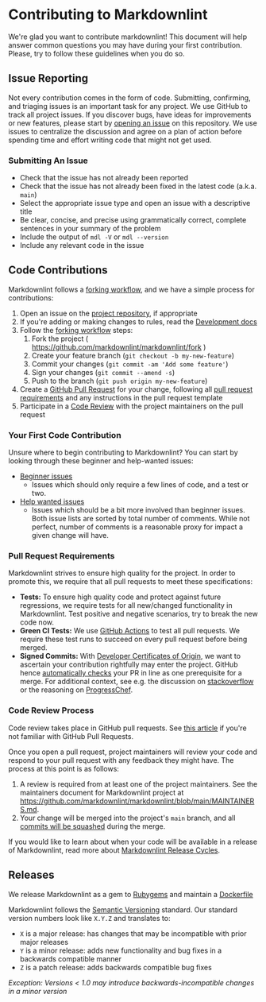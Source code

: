 # Contributing to Markdownlint
 
We're glad you want to contribute markdownlint! This document will help answer
common questions you may have during your first contribution. Please, try to
follow these guidelines when you do so.

## Issue Reporting

Not every contribution comes in the form of code. Submitting, confirming, and
triaging issues is an important task for any project. We use GitHub to track
all project issues. If you discover bugs, have ideas for improvements or new
features, please start by [opening an
issue](https://github.com/markdownlint/markdownlint/issues) on this repository.
We use issues to centralize the discussion and agree on a plan of action before
spending time and effort writing code that might not get used.

### Submitting An Issue

* Check that the issue has not already been reported
* Check that the issue has not already been fixed in the latest code
  (a.k.a. `main`)
* Select the appropriate issue type and open an issue with a descriptive title
* Be clear, concise, and precise using grammatically correct, complete sentences
  in your summary of the problem
* Include the output of `mdl -V` or `mdl --version`
* Include any relevant code in the issue

## Code Contributions

Markdownlint follows a [forking
workflow](https://guides.github.com/activities/forking/), and we have a simple
process for contributions:

1. Open an issue on the [project
   repository](https://github.com/markdownlint/markdownlint/issues), if
   appropriate
1. If you're adding or making changes to rules, read the [Development
   docs](#local-development)
1. Follow the [forking workflow](https://guides.github.com/activities/forking/)
   steps:
   1. Fork the project ( <https://github.com/markdownlint/markdownlint/fork> )
   1. Create your feature branch (`git checkout -b my-new-feature`)
   1. Commit your changes (`git commit -am 'Add some feature'`)
   1. Sign your changes (`git commit --amend -s`)
   1. Push to the branch (`git push origin my-new-feature`)
1. Create a [GitHub Pull
   Request](https://help.github.com/articles/about-pull-requests/) for your
   change, following all [pull request
   requirements](#pull-request-requirements) and any instructions in the pull
   request template
1. Participate in a [Code Review](#code-review-process) with the project
   maintainers on the pull request

### Your First Code Contribution

Unsure where to begin contributing to Markdownlint? You can start by looking
through these beginner and help-wanted issues:

* [Beginner issues](https://github.com/markdownlint/markdownlint/issues?q=is%3Aissue+is%3Aopen+label%3A%22good+first+issue%22+sort%3Acomments-desc)
   * Issues which should only require a few lines of code, and a test or two.
* [Help wanted issues](https://github.com/markdownlint/markdownlint/issues?q=is%3aissue+is%3aopen+label%3a%22help+wanted%22+sort%3Acomments-desc)
   * Issues which should be a bit more involved than beginner issues.  Both
     issue lists are sorted by total number of comments. While not perfect,
     number of comments is a reasonable proxy for impact a given change will
     have.

### Pull Request Requirements

Markdownlint strives to ensure high quality for the project. In order to
promote this, we require that all pull requests to meet these specifications:

* **Tests:** To ensure high quality code and protect against future
  regressions, we require tests for all new/changed functionality in
  Markdownlint. Test positive and negative scenarios, try to break the new code
  now.
* **Green CI Tests:** We use [GitHub
  Actions](https://github.com/markdownlint/markdownlint/actions) to test all pull
  requests. We require these test runs to succeed on every pull request before
  being merged.
* **Signed Commits:**  With [Developer Certificates of
  Origin](https://en.wikipedia.org/wiki/Developer_Certificate_of_Origin), we
  want to ascertain your contribution rightfully may enter the project. GitHub
  hence [automatically checks](https://github.com/apps/dco) your PR in line as
  one prerequisite for a merge. For additional context, see e.g. the discussion
  on
  [stackoverflow](https://stackoverflow.com/questions/1962094/what-is-the-sign-off-feature-in-git-for)
  or the reasoning on
  [ProgressChef](https://www.chef.io/blog/introducing-developer-certificate-of-origin).

### Code Review Process

Code review takes place in GitHub pull requests. See [this
article](https://help.github.com/articles/about-pull-requests/) if you're not
familiar with GitHub Pull Requests.

Once you open a pull request, project maintainers will review your code and
respond to your pull request with any feedback they might have. The process at
this point is as follows:

1. A review is required from at least one of the project maintainers. See the
   maintainers document for Markdownlint project at
   <https://github.com/markdownlint/markdownlint/blob/main/MAINTAINERS.md>.
1. Your change will be merged into the project's `main` branch, and all
   [commits will be
   squashed](https://help.github.com/en/articles/about-pull-request-merges#squash-and-merge-your-pull-request-commits)
   during the merge.

If you would like to learn about when your code will be available in a release
of Markdownlint, read more about [Markdownlint Release
Cycles](#release-cycles).

## Releases

We release Markdownlint as a gem to [Rubygems](https://rubygems.org/gems/mdl)
and maintain a [Dockerfile](https://hub.docker.com/r/mivok/markdownlint)

Markdownlint follows the [Semantic Versioning](https://semver.org/) standard.
Our standard version numbers look like `X.Y.Z` and translates to:

* `X` is a major release: has changes that may be incompatible with prior major
  releases
* `Y` is a minor release: adds new functionality and bug fixes in a backwards
  compatible manner
* `Z` is a patch release: adds backwards compatible bug fixes

*Exception: Versions < 1.0 may introduce backwards-incompatible changes in a
minor version*
